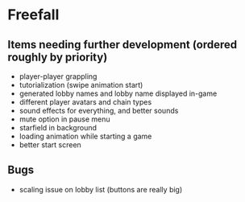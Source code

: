 # Freefall

## Items needing further development (ordered roughly by priority)
+ player-player grappling
+ tutorialization (swipe animation start)
+ generated lobby names and lobby name displayed in-game
+ different player avatars and chain types
+ sound effects for everything, and better sounds
+ mute option in pause menu
+ starfield in background
+ loading animation while starting a game
+ better start screen

## Bugs
+ scaling issue on lobby list (buttons are really big)